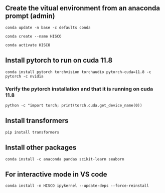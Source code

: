 ## Create the vitual environment from an anaconda prompt (admin)
`conda update -n base -c defaults conda`

`conda create --name HISCO`

`conda activate HISCO`

## Install pytorch to run on cuda 11.8
`conda install pytorch torchvision torchaudio pytorch-cuda=11.8 -c pytorch -c nvidia`
### Verify the pytorch installation and that it is running on cuda 11.8
`python -c "import torch; print(torch.cuda.get_device_name(0))`

## Install transformers
`pip install transformers`

## Install other packages
`conda install -c anaconda pandas scikit-learn seaborn`

## For interactive mode in VS code
`conda install -n HISCO ipykernel --update-deps --force-reinstall`